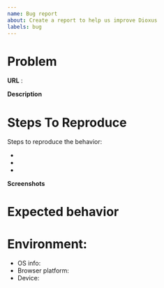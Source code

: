 ```yaml
---
name: Bug report
about: Create a report to help us improve Dioxus
labels: bug
---
```


# Problem
**URL** :

**Description**

<!-- A clear and concise description of what the bug is. -->

# Steps To Reproduce

Steps to reproduce the behavior:

- 
- 
- 

**Screenshots**

<!-- If applicable, add screenshots to help explain your problem. -->

# Expected behavior

<!-- A clear and concise description of what you expected to happen. -->

# Environment:

- OS info:         <!-- e.g., macOS, NixOS 25.05 -->
- Browser platform:    <!-- e.g., chrome, safari -->
- Device:    <!-- e.g., Gallaxy, PC -->
